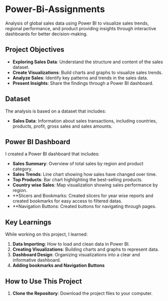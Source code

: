 # Power-Bi-Assignments
Analysis of global sales data using Power BI to visualize sales trends, regional performance, and product providing insights through interactive dashboards for better decision-making.

## Project Objectives

- **Exploring Sales Data**: Understand the structure and content of the sales dataset.
- **Create Visualizations**: Build charts and graphs to visualize sales trends.
- **Analyze Sales**: Identify key patterns and trends in the sales data.
- **Present Insights**: Share the findings through a Power BI dashboard.

## Dataset

The analysis is based on a dataset that includes:

- **Sales Data**: Information about sales transactions, including countries, products, profit, gross sales and sales amounts.

## Power BI Dashboard

I created a Power BI dashboard that includes:

- **Sales Summary**: Overview of total sales by region and product category.
- **Sales Trends**: Line chart showing how sales have changed over time.
- **Top Products**: Bar chart highlighting the best-selling products.
- **Country wise Sales**: Map visualization showing sales performance by region.
- **Slicers and Bookmarks: Created slicers for year wise reports and created bookmarks for easy access to filtered datas.
- **Navigation Buttons: Created buttons for navigating through pages.

  
## Key Learnings

While working on this project, I learned:

1. **Data Importing**: How to load and clean data in Power BI.
2. **Creating Visualizations**: Building charts and graphs to represent data.
3. **Dashboard Design**: Organizing visualizations into a clear and informative dashboard.
4. **Adding bookmarks and Navigation Buttons**

## How to Use This Project

1. **Clone the Repository**: Download the project files to your computer.
